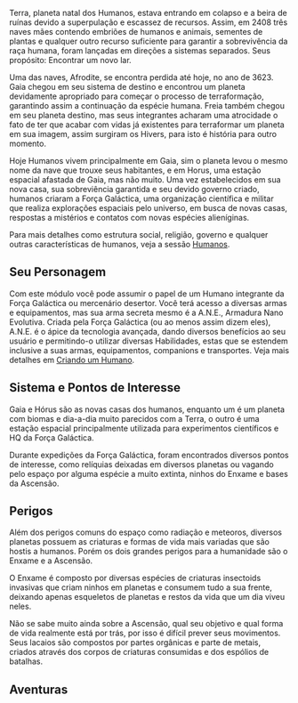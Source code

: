 Terra, planeta natal dos Humanos, estava entrando em colapso e a beira de ruínas devido a superpulação e escassez de recursos. Assim, em 2408 três naves mães contendo embriões de humanos e animais, sementes de plantas e qualquer outro recurso suficiente para garantir a sobrevivência da raça humana, foram lançadas em direções a sistemas separados. Seus propósito: Encontrar um novo lar.

Uma das naves, Afrodite, se encontra perdida até hoje, no ano de 3623. Gaia chegou em seu sistema de destino e encontrou um planeta devidamente apropriado para começar o processo de terraformação, garantindo assim a continuação da espécie humana. Freia também chegou em seu planeta destino, mas seus integrantes acharam uma atrocidade o fato de ter que acabar com vidas já existentes para terraformar um planeta em sua imagem, assim surgiram os Hivers, para isto é história para outro momento.

Hoje Humanos vivem principalmente em Gaia, sim o planeta levou o mesmo nome da nave que trouxe seus habitantes, e em Horus, uma estação espacial afastada de Gaia, mas não muito. Uma vez estabelecidos em sua nova casa, sua sobreviência garantida e seu devido governo criado, humanos criaram a Força Galáctica, uma organização científica e militar que realiza explorações espaciais pelo universo, em busca de novas casas, respostas a mistérios e contatos com novas espécies alieníginas.

Para mais detalhes como estrutura social, religião, governo e qualquer outras características de humanos, veja a sessão [Humanos]().

## Seu Personagem

Com este módulo você pode assumir o papel de um Humano integrante da Força Galáctica ou mercenário desertor. Você terá acesso a diversas armas e equipamentos, mas sua arma secreta mesmo é a A.N.E., Armadura Nano Evolutiva. Criada pela Força Galáctica (ou ao menos assim dizem eles), A.N.E. é o ápice da tecnologia avançada, dando diversos benefícios ao seu usuário e permitindo-o utilizar diversas Habilidades, estas que se estendem inclusive a suas armas, equipamentos, companions e transportes. Veja mais detalhes em [Criando um Humano]().

## Sistema e Pontos de Interesse

Gaia e Hórus são as novas casas dos humanos, enquanto um é um planeta com biomas e dia-a-dia muito parecidos com a Terra, o outro é uma estação espacial principalmente utilizada para experimentos científicos e HQ da Força Galáctica.

Durante expedições da Força Galáctica, foram encontrados diversos pontos de interesse, como relíquias deixadas em diversos planetas ou vagando pelo espaço por alguma espécie a muito extinta, ninhos do Enxame e bases da Ascensão.

## Perigos

Além dos perigos comuns do espaço como radiação e meteoros, diversos planetas possuem as criaturas e formas de vida mais variadas que são hostis a humanos. Porém os dois grandes perigos para a humanidade são o Enxame e a Ascensão.

O Enxame é composto por diversas espécies de criaturas insectoids invasivas que criam ninhos em planetas e consumem tudo a sua frente, deixando apenas esqueletos de planetas e restos da vida que um dia viveu neles.

Não se sabe muito ainda sobre a Ascensão, qual seu objetivo e qual forma de vida realmente está por trás, por isso é difícil prever seus movimentos. Seus lacaios são compostos por partes orgânicas e parte de metais, criados através dos corpos de criaturas consumidas e dos espólios de batalhas.

## Aventuras
